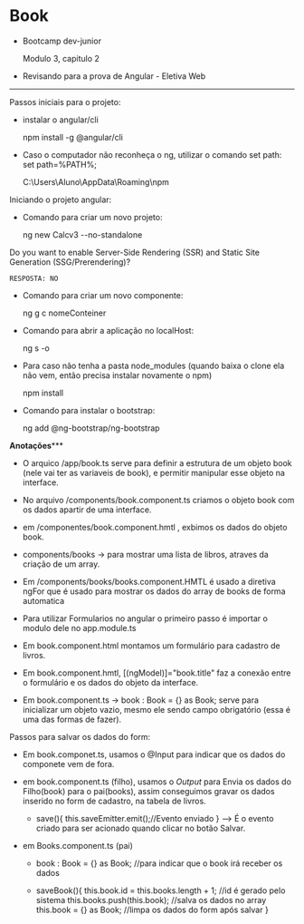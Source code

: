 # Book

* Bootcamp dev-junior

    Modulo 3, capitulo 2

* Revisando para a prova de Angular - Eletiva Web


****************************************

Passos iniciais para o projeto:

* instalar o angular/cli 

    npm install -g @angular/cli

* Caso o computador não reconheça o ng, utilizar o comando set path: set path=%PATH%;

    C:\Users\Aluno\AppData\Roaming\npm

Iniciando o projeto angular:

* Comando para criar um novo projeto: 

    ng new Calcv3 --no-standalone

Do you want to enable Server-Side Rendering (SSR) and Static Site Generation (SSG/Prerendering)?

    RESPOSTA: NO

* Comando para criar um novo componente: 

    ng g c nomeConteiner

* Comando para abrir a aplicação no localHost: 

    ng s -o


* Para caso não tenha a pasta node_modules (quando baixa o clone ela não vem, então precisa instalar novamente o npm)

    npm install

* Comando para instalar o bootstrap:

    ng add @ng-bootstrap/ng-bootstrap

****************Anotações*******************
* O arquico /app/book.ts serve para definir a estrutura de um objeto book (nele vai ter as variaveis de book), e permitir manipular esse objeto na interface.

* No arquivo /components/book.component.ts criamos o objeto book com os dados apartir de uma interface.

* em /componentes/book.component.hmtl , exbimos os dados do objeto book.

* components/books -> para mostrar uma lista de libros, atraves da criação de um array.

* Em /components/books/books.component.HMTL é usado a diretiva ngFor que é usado para mostrar os dados do array de books de forma automatica

* Para utilizar Formularios no angular o primeiro passo é importar o modulo dele no app.module.ts

* Em book.component.html montamos um formulário para cadastro de livros.

* Em book.component.hmtl,  [(ngModel)]="book.title" faz a conexão entre o formulário e os dados do objeto da interface.

* Em book.component.ts ->   book : Book = {} as Book;
    serve para inicializar um objeto vazio, mesmo ele sendo campo obrigatório (essa é uma das formas de fazer).

Passos para salvar os dados do form:

* Em book.componet.ts, usamos o @Input para indicar que os dados do componete vem de fora.

* em book.component.ts (filho), usamos o *Output* para Envia os dados do Filho(book) para o pai(books), assim conseguimos gravar os dados inserido no form de cadastro, na tabela de livros.

    *   save(){
    this.saveEmitter.emit();//Evento enviado
    } --> É o evento criado para ser acionado quando clicar no botão Salvar.

* em Books.component.ts (pai)
    *  book : Book = {} as Book; //para indicar que o book irá receber os dados

    *  saveBook(){
    this.book.id = this.books.length + 1; //id é gerado pelo sistema
    this.books.push(this.book); //salva os dados no array
    this.book = {} as Book; //limpa os dados do form após salvar
  }

 



